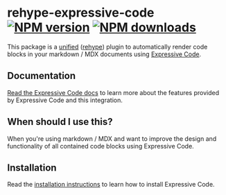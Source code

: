 # rehype-expressive-code [![NPM version](https://img.shields.io/npm/v/rehype-expressive-code.svg)](https://www.npmjs.com/package/rehype-expressive-code) [![NPM downloads](https://img.shields.io/npm/dm/rehype-expressive-code.svg)](https://npmjs.org/package/rehype-expressive-code)

This package is a [unified](https://github.com/unifiedjs/unified) ([rehype](https://github.com/rehypejs/rehype)) plugin to automatically render code blocks in your markdown / MDX documents using [Expressive Code](https://expressive-code.com/).

## Documentation

[Read the Expressive Code docs](https://expressive-code.com/) to learn more about the features provided by Expressive Code and this integration.

## When should I use this?

When you're using markdown / MDX and want to improve the design and functionality of all contained code blocks using Expressive Code.

## Installation

Read the [installation instructions](https://expressive-code.com/installation/) to learn how to install Expressive Code.
